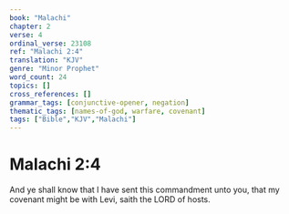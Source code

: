 ```yaml
---
book: "Malachi"
chapter: 2
verse: 4
ordinal_verse: 23108
ref: "Malachi 2:4"
translation: "KJV"
genre: "Minor Prophet"
word_count: 24
topics: []
cross_references: []
grammar_tags: [conjunctive-opener, negation]
thematic_tags: [names-of-god, warfare, covenant]
tags: ["Bible","KJV","Malachi"]
---
```


# Malachi 2:4

And ye shall know that I have sent this commandment unto you, that my covenant might be with Levi, saith the LORD of hosts.
